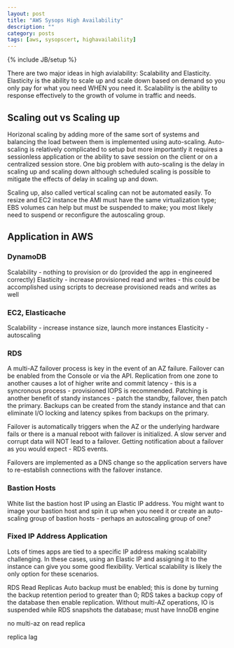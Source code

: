 ```yaml
---
layout: post
title: "AWS Sysops High Availability"
description: ""
category: posts
tags: [aws, sysopscert, highavailability]
---
```

{% include JB/setup %}

There are two major ideas in high avialability: Scalability and Elasticity. Elasticity is the ability to scale up and scale down based on demand so you only pay for what you need WHEN you need it. Scalability is the ability to response effectively to the  growth of volume in traffic and needs.

## Scaling out vs Scaling up
Horizonal scaling by adding more of the same sort of systems and balancing the load between them is implemented using auto-scaling. 
Auto-scaling is relatively complicated to setup but more importantly it requires a sessionless application or the ability to save session on the client or on a centralized session store. One big problem with auto-scaling is the delay in scaling up and scaling down although scheduled scaling is possible to mitigate the effects of delay in scaling up and down.

Scaling up, also called vertical scaling can not be automated easily. To resize and EC2 instance the AMI must have the same virtualization type; EBS volumes can help but must be suspended to make; you most likely need to suspend or reconfigure the autoscaling group.

## Application in AWS

### DynamoDB
Scalability - nothing to provision or do (provided the app in engineered correctly)
Elasticity - increase provisioned read and writes - this could be accomplished using scripts to decrease provisioned reads and writes as well

### EC2, Elasticache
Scalability - increase instance size, launch more instances
Elasticity - autoscaling

### RDS
A multi-AZ failover process is key in the event of an AZ failure. Failover can be enabled from the Console or via the API. Replication from one zone to another causes a lot of higher write and commit latency - this is a syncronous process - provisioned IOPS is recommended. Patching is another benefit of standy instances - patch the standby, failover, then patch the primary. Backups can be created from the standy instance and that can eliminate I/O locking and latency spikes from backups on the primary.

Failover is automatically triggers when the AZ or the underlying hardware fails or there is a manual reboot with failover is initialized. A slow server and corrupt data will NOT lead to a failover. Getting notification about a failover as you would expect - RDS events.

Failovers are implemented as a DNS change so the application servers have to re-establish connections with the failover instance.

### Bastion Hosts
White list the bastion host IP using an Elastic IP address. You might want to image your bastion host and spin it up when you need it or create an auto-scaling group of bastion hosts - perhaps an autoscaling group of one?

### Fixed IP Address Application
Lots of times apps are tied to a specific IP address making scalability challenging. In these cases, using an Elastic IP and assigning it to the instance can give you some good flexibility. Vertical scalability is likely the only option for these scenarios.

RDS Read Replicas
Auto backup must be enabled; this is done by turning the backup retention period to greater than 0; RDS takes a backup copy of the database then enable replication. Without multi-AZ operations, IO is suspended while RDS snapshots the database; must have InnoDB engine

no multi-az on read replica

replica lag






